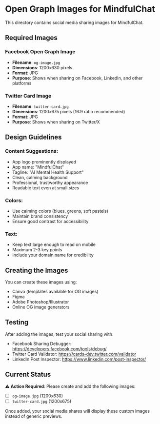 # Open Graph Images for MindfulChat

This directory contains social media sharing images for MindfulChat.

## Required Images

### Facebook Open Graph Image
- **Filename**: `og-image.jpg`
- **Dimensions**: 1200x630 pixels
- **Format**: JPG
- **Purpose**: Shows when sharing on Facebook, LinkedIn, and other platforms

### Twitter Card Image
- **Filename**: `twitter-card.jpg`
- **Dimensions**: 1200x675 pixels (16:9 ratio recommended)
- **Format**: JPG
- **Purpose**: Shows when sharing on Twitter/X

## Design Guidelines

### Content Suggestions:
- App logo prominently displayed
- App name: "MindfulChat"
- Tagline: "AI Mental Health Support"
- Clean, calming background
- Professional, trustworthy appearance
- Readable text even at small sizes

### Colors:
- Use calming colors (blues, greens, soft pastels)
- Maintain brand consistency
- Ensure good contrast for accessibility

### Text:
- Keep text large enough to read on mobile
- Maximum 2-3 key points
- Include your domain name for credibility

## Creating the Images

You can create these images using:
- Canva (templates available for OG images)
- Figma
- Adobe Photoshop/Illustrator
- Online OG image generators

## Testing

After adding the images, test your social sharing with:
- Facebook Sharing Debugger: https://developers.facebook.com/tools/debug/
- Twitter Card Validator: https://cards-dev.twitter.com/validator
- LinkedIn Post Inspector: https://www.linkedin.com/post-inspector/

## Current Status

⚠️ **Action Required**: Please create and add the following images:
- [ ] `og-image.jpg` (1200x630)
- [ ] `twitter-card.jpg` (1200x675)

Once added, your social media shares will display these custom images instead of generic previews.